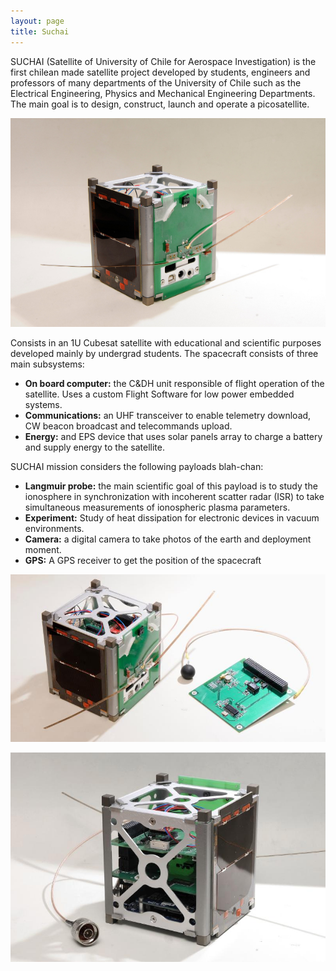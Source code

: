 ```yaml
---
layout: page
title: Suchai
---
```


SUCHAI (Satellite of University of Chile for Aerospace Investigation) is the first chilean made satellite project developed by students, engineers and professors of many departments of the University of Chile such as the Electrical Engineering, Physics and Mechanical Engineering Departments.
The main goal is to design, construct, launch and operate a picosatellite.

![SUCHAI Satellite in early integration stage](/images/suchai/suchai_satellite.jpg)

Consists in an 1U Cubesat satellite with educational and scientific purposes developed mainly by undergrad students. The spacecraft consists of three main subsystems:

* **On board computer:** the C&DH unit responsible of flight operation of the satellite. Uses a custom Flight Software for low power embedded systems.
* **Communications:** an UHF transceiver to enable telemetry download, CW beacon broadcast and telecommands upload.
* **Energy:** and EPS device that uses solar panels array to charge a battery and supply energy to the satellite.

SUCHAI mission considers the following payloads blah-chan:

* **Langmuir probe:** the main scientific goal of this payload is to study the ionosphere in synchronization with incoherent scatter radar (ISR) to take simultaneous measurements of ionospheric plasma parameters.
* **Experiment:** Study of heat dissipation for electronic devices in vacuum environments.
* **Camera:** a digital camera to take photos of the earth and deployment moment.
* **GPS:** A GPS receiver to get the position of the spacecraft

![SUCHAI Cubesat and Langmuir Probe](/images/suchai/suchai_langmuir.jpg)

![SUCHAI Cubesat](/images/suchai/suchai_satellite_2.jpg)
